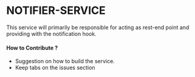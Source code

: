 # NOTIFIER-SERVICE

This service will primarily be responsible for acting as rest-end point and providing with the notification hook. 

#### How to Contribute ?

* Suggestion on how to build the service.
* Keep tabs on the issues section